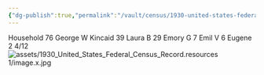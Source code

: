 ```yaml
---
{"dg-publish":true,"permalink":"/vault/census/1930-united-states-federal-census-record/","tags":["George-Wesley-Kincaid","Laura-Skaggs","Emory-Garfield-Kincaid"]}
---
```


Household 76
George W Kincaid 39
Laura B 29
Emory G 7
Emil V 6
Eugene 2 4/12
![assets/1930_United_States_Federal_Census_Record.resources 1/image.x.jpg](/img/user/assets/1930_United_States_Federal_Census_Record.resources%201/image.x.jpg)
